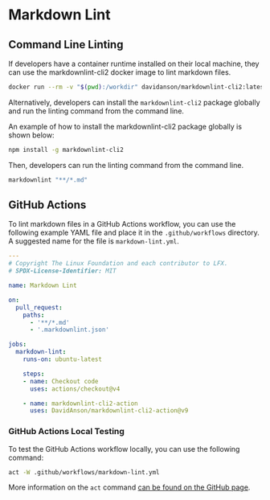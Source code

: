 # Markdown Lint

## Command Line Linting

If developers have a container runtime installed on their local machine, they
can use the markdownlint-cli2 docker image to lint markdown files.

```bash
docker run --rm -v "$(pwd):/workdir" davidanson/markdownlint-cli2:latest "**/*.md"
```

Alternatively, developers can install the `markdownlint-cli2` package globally
and run the linting command from the command line.

An example of how to install the markdownlint-cli2 package globally is shown
below:

```bash
npm install -g markdownlint-cli2
```

Then, developers can run the linting command from the command line.

```bash
markdownlint "**/*.md"
```

## GitHub Actions

To lint markdown files in a GitHub Actions workflow, you can use the following example
YAML file and place it in the `.github/workflows` directory. A suggested name
for the file is `markdown-lint.yml`.

```yaml
---
# Copyright The Linux Foundation and each contributor to LFX.
# SPDX-License-Identifier: MIT

name: Markdown Lint

on:
  pull_request:
    paths:
      - '**/*.md'
      - '.markdownlint.json'

jobs:
  markdown-lint:
    runs-on: ubuntu-latest

    steps:
    - name: Checkout code
      uses: actions/checkout@v4

    - name: markdownlint-cli2-action
      uses: DavidAnson/markdownlint-cli2-action@v9
```

### GitHub Actions Local Testing

To test the GitHub Actions workflow locally, you can use the following command:

```bash
act -W .github/workflows/markdown-lint.yml
```

More information on the `act` command [can be found on the GitHub page](https://github.com/nektos/act).
